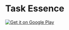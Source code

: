 # Task Essence

<a href='https://play.google.com/store/apps/details?id=com.madabysslabs.app.taskessence&pcampaignid=MKT-Other-global-all-co-prtnr-py-PartBadge-Mar2515-1'><img alt='Get it on Google Play' src='https://play.google.com/intl/en_us/badges/images/generic/en_badge_web_generic.png'/></a>
